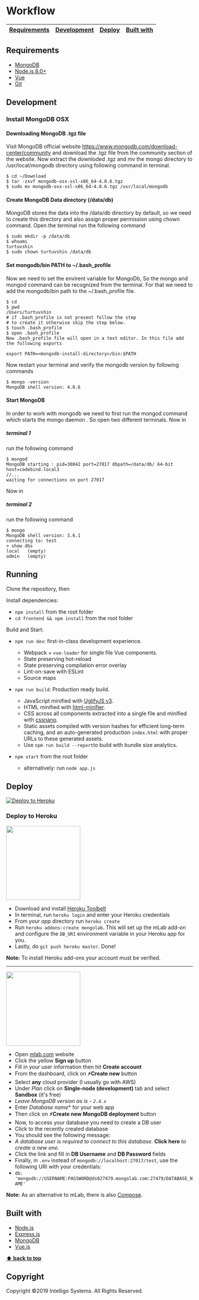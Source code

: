 # Workflow


| [Requirements][] | [Development][] | [Deploy][] | [Built with][] |
|---|---|---|---|


## Requirements

- [MongoDB](https://www.mongodb.com/download-center)
- [Node.js 8.0+](http://nodejs.org)
- [Vue](http://vuejs.org)
- [Git](https://git-scm.com/download/win)

## Development

### Install MongoDB OSX

#### Downloading MongoDB .tgz file
Visit MongoDB official website https://www.mongodb.com/download-center/community and download the .tgz file from the community section of the website.
Now extract the downloded .tgz and mv the mongo directory to /usr/local/mongodb directory using following command in terminal.

```
$ cd ~/Download
$ tar -zxvf mongodb-osx-ssl-x86_64-4.0.6.tgz
$ sudo mv mongodb-osx-ssl-x86_64-4.0.6.tgz /usr/local/mongodb
```

#### Create MongoDB Data directory (/data/db)
MongoDB stores the data into the /data/db directory by default, so we need to create this directory and also assign proper permission using chown command.
Open the terminal run the following command
```
$ sudo mkdir -p /data/db
$ whoami
turtuvshin
$ sudo chown turtuvshin /data/db
```

#### Set mongodb/bin PATH to ~/.bash_profile
Now we need to set the envirent variable for MongoDb, So the mongo and mongod command can be recognized from the terminal.
For that we need to add the mongodb/bin path to the ~/.bash_profile file.
```
$ cd
$ pwd
/Users/turtuvshin
# if .bash_profile is not present follow the step 
# to create it otherwise skip the step below.
$ touch .bash_profile
$ open .bash_profile
Now .bash_profile file will open in a text editor. In this file add the following exports

export PATH=<mongodb-install-directory>/bin:$PATH
```

Now restart your terminal and verify the mongodb version by following commands

```
$ mongo -version
MongoDB shell version: 4.0.6
```

#### Start MongoDB
In order to work with mongodb we need to first run the mongod command which starts the mongo daemon .
So open two different terminals.
Now in

##### terminal 1
run the following command

```
$ mongod
MongoDB starting : pid=38042 port=27017 dbpath=/data/db/ 64-bit host=codebind.local3
//...
waiting for connections on port 27017
```

Now in

##### terminal 2
run the following command

```
$ mongo
MongoDB shell version: 3.6.1
connecting to: test
> show dbs
local	(empty)
admin	(empty)
```

## Running

Clone the repository, then

Install dependencies:
* `npm install` from the root folder
* `cd frontend && npm install` from the root folder

Build and Start:
* `npm run dev`: first-in-class development experience.
  - Webpack + `vue-loader` for single file Vue components.
  - State preserving hot-reload
  - State preserving compilation error overlay
  - Lint-on-save with ESLint
  - Source maps

* `npm run build`: Production ready build.
  - JavaScript minified with [UglifyJS v3](https://github.com/mishoo/UglifyJS2/tree/harmony).
  - HTML minified with [html-minifier](https://github.com/kangax/html-minifier).
  - CSS across all components extracted into a single file and minified with [cssnano](https://github.com/ben-eb/cssnano).
  - Static assets compiled with version hashes for efficient long-term caching, and an auto-generated production `index.html` with proper URLs to these generated assets.
  - Use `npm run build --report`to build with bundle size analytics.

* `npm start` from the root folder
  * alternatively: run `node app.js`
  

## Deploy

[![Deploy to Heroku](https://www.herokucdn.com/deploy/button.png)](https://heroku.com/deploy)

### Deploy to Heroku

<img src="https://upload.wikimedia.org/wikipedia/en/a/a9/Heroku_logo.png" width="200">

- Download and install [Heroku Toolbelt](https://toolbelt.heroku.com/)
- In terminal, run `heroku login` and enter your Heroku credentials
- From *your app* directory run `heroku create`
- Run `heroku addons:create mongolab`.  This will set up the mLab add-on and configure the `DB_URI` environment variable in your Heroku app for you.
- Lastly, do `git push heroku master`.  Done!

**Note:** To install Heroku add-ons your account must be verified.

---

<img src="https://mlab.com/company/img/branding/mLab-logo-onlight.svg" width="200">

- Open [mlab.com](https://mlab.com) website
- Click the yellow **Sign up** button
- Fill in your user information then hit **Create account**
- From the dashboard, click on **:zap:Create new** button
- Select **any** cloud provider (I usually go with AWS)
- Under *Plan* click on **Single-node (development)** tab and select **Sandbox** (it's free)
 - *Leave MongoDB version as is - `2.4.x`*
- Enter *Database name** for your web app
- Then click on **:zap:Create new MongoDB deployment** button
- Now, to access your database you need to create a DB user
- Click to the recently created database
- You should see the following message:
 - *A database user is required to connect to this database.* **Click here** *to create a new one.*
- Click the link and fill in **DB Username** and **DB Password** fields
- Finally, in `.env` instead of `mongodb://localhost:27017/test`, use the following URI with your credentials:
 - `db: 'mongodb://USERNAME:PASSWORD@ds027479.mongolab.com:27479/DATABASE_NAME'`

**Note:** As an alternative to mLab, there is also [Compose](https://www.compose.io/).

## Built with

* [Node.js](https://nodejs.org/en/download/)
* [Express.js](https://expressjs.com/)
* [MongoDB](https://www.mongodb.com/download-center)
* [Vue.js](https://vuejs.org/)

**[⬆ back to top](#workflow)**

[Requirements]:#requirements
[Development]:#development
[Deploy]:#deploy
[Built with]:#built-with

## Copyright

Copyright &copy;2019 Intelligo Systems. All Rights Reserved.
